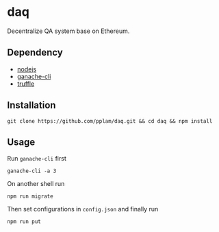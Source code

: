 # daq
Decentralize QA system base on Ethereum.
## Dependency
* [nodejs](https://nodejs.org/en/)
* [ganache-cli](https://github.com/trufflesuite/ganache-cli)
* [truffle](https://truffleframework.com/)
## Installation
~~~
git clone https://github.com/pplam/daq.git && cd daq && npm install
~~~
## Usage
Run `ganache-cli` first
~~~
ganache-cli -a 3
~~~
On another shell run
~~~
npm run migrate
~~~
Then set configurations in `config.json` and finally run
~~~
npm run put
~~~
